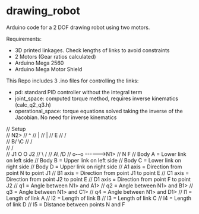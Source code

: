 # drawing_robot

Arduino code for a 2 DOF drawing robot using two motors. 

Requirements:
- 3D printed linkages. Check lengths of links to avoid constraints
- 2 Motors (Gear ratios calculated)
- Arduino Mega 2560
- Arduino Mega Motor Shield

This Repo includes 3 .ino files for controlling the links:
- pd: standard PID controller without the integral term
- joint_space: computed torque method, requires inverse kinematics (calc_q2_q3.h)
- operational_space: torque equations solved taking the inverse of the Jacobian. No need for inverse kinematics
  
//      Setup     
//        N2>
//        ^
//        |
//        |
//         E
//        /\
//      B/  \C
//      /    \
//     /      \
// J1 O        O J2
//     \      /
//     A\    /D
//       o--o          ------>N1>
//      N    F
// Body A = Lower link on left side
// Body B = Upper link on left side
// Body C = Lower link on right side
// Body D = Upper link on right side
// A1 axis = Direction from point N to point J1
// B1 axis = Direction from point J1 to point E
// C1 axis = Direction from point J2 to point E
// D1 axis = Direction from point F to point J2
// q1 = Angle between N1> and A1>
// q2 = Angle between N1> and B1>
// q3 = Angle between N1> and C1>
// q4 = Angle between N1> and D1>
// l1 = Length of link A
// l2 = Length of link B
// l3 = Length of link C
// l4 = Length of link D
// l5 = Distance between points N and F
